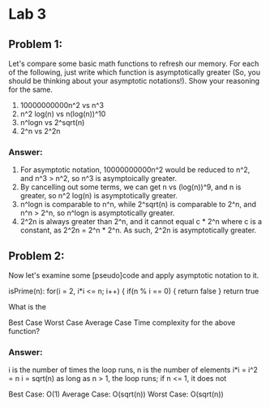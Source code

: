 # Lab 3
## Problem 1:
Let's compare some basic math functions to refresh our memory. For each of the following, just write which function is asymptotically greater (So, you should be thinking about your asymptotic notations!). Show your reasoning for the same.

1. 10000000000n^2 vs n^3
2. n^2 log(n) vs n(log(n))^10
3. n^logn vs 2^sqrt(n)
4. 2^n vs 2^2n
### Answer:
1. For asymptotic notation, 10000000000n^2 would be reduced to n^2, and n^3 > n^2, so n^3 is asymptoically greater.
2. By cancelling out some terms, we can get n vs (log(n))^9, and n is greater, so n^2 log(n) is asymptotically greater.
3. n^logn is comparable to n^n, while 2^sqrt(n) is comparable to 2^n, and n^n > 2^n, so n^logn is asymptotically greater.
4. 2^2n is always greater than 2^n, and it cannot equal c * 2^n where c is a constant, as 2^2n = 2^n * 2^n. As such, 2^2n is asymptotically greater.

## Problem 2:
Now let's examine some [pseudo]code and apply asymptotic notation to it. 

isPrime(n): 
  for(i = 2, i*i <= n; i++) {
    if(n % i == 0) {
      return false
    }
  return true

What is the 

Best Case
Worst Case
Average Case
Time complexity for the above function? 
### Answer:
i is the number of times the loop runs, n is the number of elements
i*i = i^2 = n
i = sqrt(n)
as long as n > 1, the loop runs; if n <= 1, it does not

Best Case: O(1)
Average Case: O(sqrt(n))
Worst Case: O(sqrt(n))